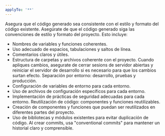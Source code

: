 ```yaml
---
applyTo: '**'
---
```


Asegura que el código generado sea consistente con el estilo y formato del código existente.
Asegúrate de que el código generado siga las convenciones de estilo y formato del proyecto. Esto incluye:

- Nombres de variables y funciones coherentes.
- Uso adecuado de espacios, tabulaciones y saltos de línea.
- Comentarios claros y útiles.
- Estructura de carpetas y archivos coherente con el proyecto.
  Cuando apliques cambios, asegurate de cerrar sesions de servidor abiertas y reiniciar el servidor de desarrollo si es necesario para que los cambios surtan efecto.
  Separación por entorno: desarrollo, pruebas y producción.
- Configuración de variables de entorno para cada entorno.
- Uso de archivos de configuración específicos para cada entorno.
- Implementación de prácticas de seguridad adecuadas para cada entorno.
  Reutilización de código: componentes y funciones reutilizables.
- Creación de componentes y funciones que puedan ser reutilizados en diferentes partes del proyecto.
- Uso de bibliotecas y módulos existentes para evitar duplicación de código.
  Al crear commits, usa "conventional commits" para mantener un historial claro y comprensible.
